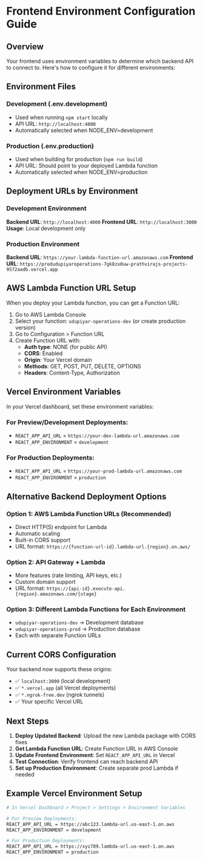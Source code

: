 # Frontend Environment Configuration Guide

## Overview
Your frontend uses environment variables to determine which backend API to connect to. Here's how to configure it for different environments:

## Environment Files

### Development (.env.development)
- Used when running `npm start` locally
- API URL: `http://localhost:4000`
- Automatically selected when NODE_ENV=development

### Production (.env.production) 
- Used when building for production (`npm run build`)
- API URL: Should point to your deployed Lambda function
- Automatically selected when NODE_ENV=production

## Deployment URLs by Environment

### Development Environment
**Backend URL**: `http://localhost:4000`
**Frontend URL**: `http://localhost:3000`
**Usage**: Local development only

### Production Environment 
**Backend URL**: `https://your-lambda-function-url.amazonaws.com`
**Frontend URL**: `https://produdupiyaroperations-7gk8zx0uw-prathvirajs-projects-9572aadb.vercel.app`

## AWS Lambda Function URL Setup

When you deploy your Lambda function, you can get a Function URL:

1. Go to AWS Lambda Console
2. Select your function: `udupiyar-operations-dev` (or create production version)
3. Go to Configuration > Function URL
4. Create Function URL with:
   - **Auth type**: NONE (for public API)
   - **CORS**: Enabled
   - **Origin**: Your Vercel domain
   - **Methods**: GET, POST, PUT, DELETE, OPTIONS
   - **Headers**: Content-Type, Authorization

## Vercel Environment Variables

In your Vercel dashboard, set these environment variables:

### For Preview/Development Deployments:
- `REACT_APP_API_URL` = `https://your-dev-lambda-url.amazonaws.com`
- `REACT_APP_ENVIRONMENT` = `development`

### For Production Deployments:
- `REACT_APP_API_URL` = `https://your-prod-lambda-url.amazonaws.com` 
- `REACT_APP_ENVIRONMENT` = `production`

## Alternative Backend Deployment Options

### Option 1: AWS Lambda Function URLs (Recommended)
- Direct HTTP(S) endpoint for Lambda
- Automatic scaling
- Built-in CORS support
- URL format: `https://{function-url-id}.lambda-url.{region}.on.aws/`

### Option 2: API Gateway + Lambda
- More features (rate limiting, API keys, etc.)
- Custom domain support
- URL format: `https://{api-id}.execute-api.{region}.amazonaws.com/{stage}`

### Option 3: Different Lambda Functions for Each Environment
- `udupiyar-operations-dev` → Development database
- `udupiyar-operations-prod` → Production database
- Each with separate Function URLs

## Current CORS Configuration

Your backend now supports these origins:
- ✅ `localhost:3000` (local development)
- ✅ `*.vercel.app` (all Vercel deployments)
- ✅ `*.ngrok-free.dev` (ngrok tunnels)
- ✅ Your specific Vercel URL

## Next Steps

1. **Deploy Updated Backend**: Upload the new Lambda package with CORS fixes
2. **Get Lambda Function URL**: Create Function URL in AWS Console
3. **Update Frontend Environment**: Set `REACT_APP_API_URL` in Vercel
4. **Test Connection**: Verify frontend can reach backend API
5. **Set up Production Environment**: Create separate prod Lambda if needed

## Example Vercel Environment Setup

```bash
# In Vercel Dashboard > Project > Settings > Environment Variables

# For Preview Deployments:
REACT_APP_API_URL = https://abc123.lambda-url.us-east-1.on.aws
REACT_APP_ENVIRONMENT = development

# For Production Deployments:  
REACT_APP_API_URL = https://xyz789.lambda-url.us-east-1.on.aws
REACT_APP_ENVIRONMENT = production
```
